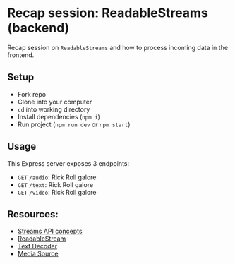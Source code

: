 # Recap session: ReadableStreams (backend)

Recap session on `ReadableStreams` and how to process incoming data in the frontend.

## Setup

- Fork repo
- Clone into your computer
- `cd` into working directory
- Install dependencies (`npm i`)
- Run project (`npm run dev` or `npm start`)

## Usage

This Express server exposes 3 endpoints:

- `GET` `/audio`: Rick Roll galore
- `GET` `/text`: Rick Roll galore
- `GET` `/video`: Rick Roll galore

## Resources:

- [Streams API concepts](https://developer.mozilla.org/en-US/docs/Web/API/Streams_API/Concepts)
- [ReadableStream](https://developer.mozilla.org/en-US/docs/Web/API/ReadableStream)
- [Text Decoder](https://developer.mozilla.org/en-US/docs/Web/API/TextDecoder)
- [Media Source](https://developer.mozilla.org/en-US/docs/Web/API/MediaSource)
